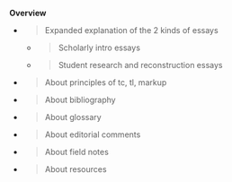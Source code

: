 **Overview**

  - > Expanded explanation of the 2 kinds of essays
    
      - > Scholarly intro essays
    
      - > Student research and reconstruction essays
      
- > About principles of tc, tl, markup
 
- > About bibliography
 
- > About glossary
 
- > About editorial comments
 
- > About field notes
 
- > About resources



